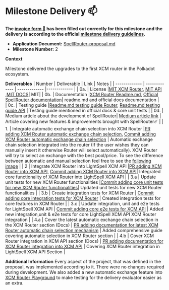 # Milestone Delivery :mailbox:


**The [invoice form :pencil:](https://docs.google.com/forms/d/e/1FAIpQLSfmNYaoCgrxyhzgoKQ0ynQvnNRoTmgApz9NrMp-hd8mhIiO0A/viewform) has been filled out correctly for this milestone and the delivery is according to the official [milestone delivery guidelines](https://github.com/w3f/Grants-Program/blob/master/docs/milestone-deliverables-guidelines.md).**

* **Application Document:** [SpellRouter-proposal.md](https://github.com/w3f/Grants-Program/blob/master/applications/SpellRouter-proposal.md)
* **Milestone Number:** 2

**Context** 

Milestone delivered the upgrades to the first XCM router in the Polkadot ecosystem. 

**Deliverables**
| Number | Deliverable | Link | Notes |
| ------------- | ------------- | ------------- |------------- |
| 0a. | License |[MIT XCM Router](https://github.com/paraspell/xcm-router/blob/main/LICENSE), [MIT API](https://github.com/paraspell/xcm-api/blob/main/LICENSE) ,[MIT DOCS](https://github.com/paraspell/docs/blob/main/LICENSE)| MIT| 
| 0b.  | Documentation |[XCM Router Readme.md](https://github.com/paraspell/xcm-router/blob/main/README.md), [Official SpellRouter documentation](https://paraspell.github.io/docs/router/getting-strtd.html)| readme.md and official docs documentation |  
| 0c.  | Testing guide |[Readme.md testing guide Router](https://github.com/paraspell/xcm-router?tab=readme-ov-file#-development--testing), [Readme.md testing guide API](https://github.com/paraspell/xcm-api?tab=readme-ov-file#tests) | Testing guide mentioned in official docs & core unit tests | 
| 0d.  | Medium article about the development of SpellRouter| [Medium article link](https://medium.com/@dudo50/xcm-router-phase-2-innovations-and-advancement-in-state-of-the-c84beacd4727) | Article covering new features & improvements brought with SpellRouter☄️ | 
| 1. | Integrate automatic exchange chain selection into XCM Router  |[PR adding XCM Router automatic exchange chain selection](https://github.com/paraspell/xcm-router/pull/6), [Commit adding XCM Router automatic exchange chain selection](https://github.com/paraspell/xcm-router/commit/6a5fc8a53bce38cf23207f04620cc3f83c942eb1) | Automatic exchange chain selection integrated into the router (If the user wishes they can manually insert it otherwise Router will select automatically). XCM Router will try to select an exchange with the best pool/price. To see the difference between automatic and manual selection feel free to see the [following image](https://user-images.githubusercontent.com/55763425/277431789-cc3892dc-4452-49e1-a201-19edbc6f20d8.png) | 
| 2 | Integrate XCM Router into LightSpell XCM API |[PR adding XCM Router into XCM API](https://github.com/paraspell/xcm-api/pull/29), [Commit adding XCM Router into XCM API](https://github.com/paraspell/xcm-api/commit/a26e7245dfad40f9aaf1cab7c6d17d96e21ab142)| Integrated core functionality of XCM Router into LightSpell XCM API |
| 3.a | Update unit tests for new XCM Router functionalities |[Commit adding core unit tests for new XCM Router functionalities](https://github.com/paraspell/xcm-router/commit/6a5fc8a53bce38cf23207f04620cc3f83c942eb1)| Updated unit tests for new XCM Router functionalities | 
| 3.b | Create integration tests for XCM Router | [Commit adding core integration tests for XCM Router](https://github.com/paraspell/xcm-router/commit/6a5fc8a53bce38cf23207f04620cc3f83c942eb1) | Created integration tests for core features in XCM Router | 
| 3.c | Update integration, unit and e2e tests for LightSpell XCM API | [Commit adding core e2e tests for XCM API](https://github.com/paraspell/xcm-api/commit/a26e7245dfad40f9aaf1cab7c6d17d96e21ab142) | Added new integration,unit & e2e tests for core LightSpell XCM API XCM Router integration | 
| 4.a | Cover the latest automatic exchange chain selection in the XCM Router section (Docs) | [PR adding documentation for latest XCM Router automatic chain selection mechanism](https://github.com/paraspell/docs/pull/5) | Added comprehensive guide covering automatic selection in XCM Router section | 
| 4.b | Cover XCM Router integration in XCM API section (Docs) | [PR adding documentation for XCM Router integration into XCM API](https://github.com/paraspell/docs/pull/5) | Covering XCM Router integration in LightSpell XCM API Section | 


**Additional Information**
Every aspect of the project, that was defined in the proposal, was implemented according to it. There were no changes required during development. We also added a new automatic exchange feature into [XCM Router Playground](https://github.com/paraspell/xcm-router/tree/main/playground) to make testing for the delivery evaluator easier as an extra.

